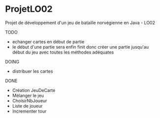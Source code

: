 ProjetLO02
==========

Projet de développement d'un jeu de bataille norvégienne en Java - LO02 

TODO 
- echanger cartes en début de partie
- le début d'une partie sera enfin finit donc créer une partie jusqu'au début du jeu avec toutes les méthodes adéquates 

DOING 
 - distribuer les cartes 

DONE 
- Création JeuDeCarte
 - Mélanger le jeu
 - ChoisirNbJoueur
 - Liste de joueur
 - Incrementer tour 
 
